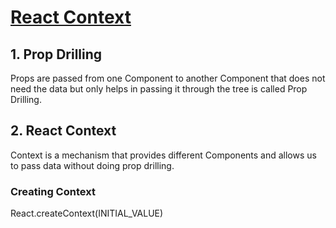 # [React Context](https://sspwindowsapp.ccbp.tech/)

## 1. Prop Drilling
Props are passed from one Component to another Component that does not need the data but only helps in passing it through the tree is called Prop Drilling.

## 2. React Context
Context is a mechanism that provides different Components and allows us to pass data without doing prop drilling.

### Creating Context
React.createContext(INITIAL_VALUE)
